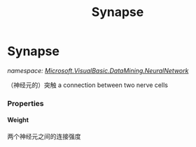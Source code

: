 ﻿---
title: Synapse
---

# Synapse
_namespace: [Microsoft.VisualBasic.DataMining.NeuralNetwork](N-Microsoft.VisualBasic.DataMining.NeuralNetwork.html)_

（神经元的）突触 a connection between two nerve cells




### Properties

#### Weight
两个神经元之间的连接强度
